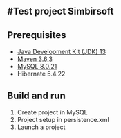 #Test project Simbirsoft
---------

 Prerequisites
--------------
* [Java Development Kit (JDK) 13](https://www.oracle.com/java/technologies/javase-jdk13-downloads.html)
* [Maven 3.6.3](https://maven.apache.org/download.cgi)
* [MySQL 8.0.21](https://dev.mysql.com/doc/relnotes/mysql-shell/8.0/en/news-8-0-21.html)
* Hibernate 5.4.22

 Build and run
--------------
1. Create project in MySQL
2. Project setup in persistence.xml        
2. Launch a project
        	